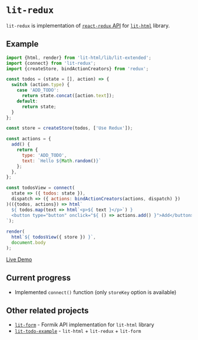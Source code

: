 # `lit-redux`

`lit-redux` is implementation of [`react-redux` API](https://github.com/reactjs/react-redux) for [`lit-html`](https://github.com/PolymerLabs/lit-html) library.

## Example

```js
import {html, render} from 'lit-html/lib/lit-extended';
import {connect} from 'lit-redux';
import {createStore, bindActionCreators} from 'redux';

const todos = (state = [], action) => {
  switch (action.type) {
    case 'ADD_TODO':
      return state.concat([action.text]);
    default:
      return state;
  }
};

const store = createStore(todos, ['Use Redux']);

const actions = {
  add() {
    return {
      type: 'ADD_TODO',
      text: `Hello ${Math.random()}`
    };
  },
};

const todosView = connect(
  state => ({ todos: state }),
  dispatch => ({ actions: bindActionCreators(actions, dispatch) })
)(({todos, actions}) => html`
  ${ todos.map(text => html`<p>${ text }</p>`) }
  <button type="button" onclick="${ () => actions.add() }">Add</button>
`);
  
render(
  html`${ todosView({ store }) }`,
  document.body
);
```

[Live Demo](https://codepen.io/alex_maslakov/pen/RjKJNo?editors=1000)

## Current progress

* Implemented `connect()` function (only `storeKey` option is available)

## Other related projects

* [`lit-form`](https://github.com/jmas/lit-form) - Formik API implementation for `lit-html` library
* [`lit-todo-example`](https://github.com/jmas/lit-todo-example) - `lit-html` + `lit-redux` + `lit-form`
